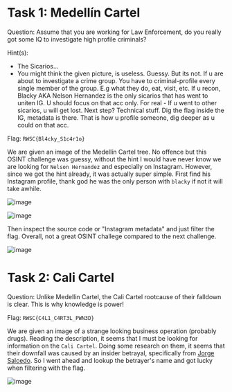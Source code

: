 # Task 1: Medellín Cartel
Question: Assume that you are working for Law Enforcement, do you really got some IQ to investigate high profile criminals?

Hint(s):
* The Sicarios…
* You might think the given picture, is useless. Guessy. But its not. If u are about to investigate a crime group. You have to criminal-profile every single member of the group. E.g what they do, eat, visit, etc. If u recon, Blacky AKA Nelson Hernandez is the only sicarios that has went to uniten IG. U should focus on that acc only. For real - If u went to other sicarios, u will get lost. Next step? Technical stuff. Dig the flag inside the IG, metadata is there. That is how u profile someone, dig deeper as u could on that acc.

Flag: `RWSC{Bl4cky_S1c4r1o}`

We are given an image of the Medellín Cartel tree. No offence but this OSINT challenge was guessy, without the hint I would have never know we are looking for `Nelson Hernandez` and especially on Instagram. However, since we got the hint already, it was actually super simple. First find his Instagram profile, thank god he was the only person with `blacky` if not it will take awhile.

![image](https://github.com/warlocksmurf/localctf-writeups/assets/121353711/b1b00061-44bd-40d6-b288-40a5446fab49)

![image](https://github.com/warlocksmurf/localctf-writeups/assets/121353711/117505c4-6b7a-4896-8e85-23c6fb1b0be0)

Then inspect the source code or "Instagram metadata" and just filter the flag. Overall, not a great OSINT challege compared to the next challenge.

![image](https://github.com/warlocksmurf/localctf-writeups/assets/121353711/b17be348-364b-44d1-9a73-c8e0a5ef372f)

# Task 2: Cali Cartel
Question: Unlike Medellin Cartel, the Cali Cartel rootcause of their falldown is clear. This is why knowledge is power!

Flag: `RWSC{C4L1_C4RT3L_PWN3D}`

We are given an image of a strange looking business operation (probably drugs). Reading the description, it seems that I must be looking for information on the `Cali Cartel`. Doing some research on them, it seems that their downfall was caused by an insider betrayal, specifically from [Jorge Salcedo](https://www.seattletimes.com/nation-world/a-daring-betrayal-helped-wipe-out-cali-cocaine-cartel/). So I went ahead and lookup the betrayer's name and got lucky when filtering with the flag.

![image](https://github.com/warlocksmurf/localctf-writeups/assets/121353711/0250fd69-e05f-4926-a622-76c202f8ee68)
